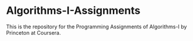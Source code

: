 # Algorithms-I-Assignments
This is the repository for the Programming Assignments of Algorithms-I by Princeton at Coursera. 
